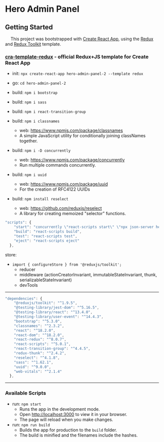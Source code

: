 # Hero Admin Panel

## Getting Started

&emsp; This project was bootstrapped with [Create React App](https://github.com/facebook/create-react-app), using the [Redux](https://redux.js.org/) and [Redux Toolkit](https://redux-toolkit.js.org/) template.

### [cra-template-redux](https://github.com/reduxjs/redux-templates/tree/master/packages/cra-template-redux) - official Redux+JS template for Create React App
+ init: ``npx create-react-app hero-admin-panel-2 --template redux``
+ go: ``cd hero-admin-panel-2``

+ build: ``npm i bootstrap``
+ build: ``npm i sass``
+ build: ``npm i react-transition-group``
+ build: ``npm i classnames``
  - web: https://www.npmjs.com/package/classnames
  - A simple JavaScript utility for conditionally joining classNames together.
+ build: ``npm i -D concurrently``
  - web: https://www.npmjs.com/package/concurrently
  - Run multiple commands concurrently. 
+ build: ``npm i uuid``
  - web: https://www.npmjs.com/package/uuid
  - For the creation of RFC4122 UUIDs
+ build: ``npm install reselect``
  - web: https://github.com/reduxjs/reselect
  - A library for creating memoized "selector" functions. 

```javascript
"scripts": {
    "start": "concurrently \"react-scripts start\" \"npx json-server heroes.json --port 3001\"",
    "build": "react-scripts build",
    "test": "react-scripts test",
    "eject": "react-scripts eject"
  },
```

store: 
* ``import { configureStore } from '@reduxjs/toolkit';``
  + reducer
  + middleware (actionCreatorInvariant, immutableStateInvariant, thunk, serializableStateInvariant)
  + devTools




- - -

```javascript
"dependencies": {
    "@reduxjs/toolkit": "^1.9.5",
    "@testing-library/jest-dom": "^5.16.5",
    "@testing-library/react": "^13.4.0",
    "@testing-library/user-event": "^14.4.3",
    "bootstrap": "^5.3.0",
    "classnames": "^2.3.2",
    "react": "^18.2.0",
    "react-dom": "^18.2.0",
    "react-redux": "^8.0.7",
    "react-scripts": "^5.0.1",
    "react-transition-group": "^4.4.5",
    "redux-thunk": "^2.4.2",
    "reselect": "^4.1.8",
    "sass": "^1.62.1",
    "uuid": "^9.0.0",
    "web-vitals": "^2.1.4"
  },
```

- - -

### Available Scripts

+ run: ``npm start``
  - Runs the app in the development mode.
  - Open [http://localhost:3000](http://localhost:3000) to view it in your browser.
  - The page will reload when you make changes.
+ run: ``npm run build``
  - Builds the app for production to the `build` folder.
  - The build is minified and the filenames include the hashes.



















